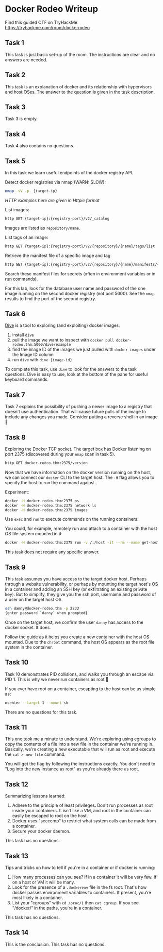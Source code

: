 # Docker Rodeo Writeup
Find this guided CTF on TryHackMe. https://tryhackme.com/room/dockerrodeo

## Task 1

This task is just basic set-up of the room. The instructions are clear and no answers are needed.

## Task 2

This task is an explanation of docker and its relationship with hypervisors and host OSes. The answer to the question is given in the task description.

## Task 3

Task 3 is empty.

## Task 4

Task 4 also contains no questions.

## Task 5

In this task we learn useful endpoints of the docker registry API.

Detect docker registries via nmap (WARN: SLOW):
```bash
nmap -sV -p- {target-ip}
```

*HTTP examples here are given in Httpie format*

List images:
```bash
http GET {target-ip}:{registry-port}/v2/_catalog
```

Images are listed as `repository/name`.

List tags of an image:
```bash
http GET {target-ip}:{registry-port}/v2/{repository}/{name}/tags/list
```

Retrieve the manifest file of a specific image and tag:
```bash
http GET {target-ip}:{registry-port}/v2/{repository}/{name}/manifests/{tag}
```

Search these manifest files for secrets (often in environment variables or in run commands).

For this lab, look for the database user name and password of the one image running on the second docker registry (not port 5000). See the `nmap` results to find the port of the second registry.

## Task 6

[Dive](https://github.com/wagoodman/dive) is a tool to exploring (and exploiting) docker images.

1. install `dive`
1. pull the image we want to inspect with `docker pull docker-rodeo.thm:5000/dive/example`
1. find the image ID of the images we just pulled with `docker images` under the Image ID column
1. run `dive` with `dive {image-id}`

To complete this task, use `dive` to look for the answers to the task questions. Dive is easy to use, look at the bottom of the pane for useful keyboard commands.

## Task 7

Task 7 explains the possibility of pushing a newer image to a registry that doesn't use authentication. That will cause future pulls of the image to include any changes you made. Consider putting a reverse shell in an image 🤔

## Task 8

Exploring the Docker TCP socket. The target box has Docker listening on port 2375 (discovered during your `nmap` scan in task 5).

```bash
http GET docker-rodeo.thm:2375/version
```

Now that we have information on the docker version running on the host, we can connect our `docker` CLI to the target host. The `-H` flag allows you to specify the host to run the command against.

Experiment:
```bash
docker -H docker-rodeo.thm:2375 ps
docker -H docker-rodeo.thm:2375 network ls
docker -H docker-rodeo.thm:2375 images
```

Use `exec` and `run` to execute commands on the running containers.

You could, for example, remotely run and attach to a container with the host OS file system mounted in it:
```bash
docker -H docker-rodeo.thm:2375 run -v /:/host -it --rm --name get-host-fs {image id of the ubuntu container already on the target}
```

This task does not require any specific answer.

## Task 9

This task assumes you have access to the target docker host. Perhaps through a website vulnerability, or perhaps by mounting the target host's OS in a container and adding an SSH key (or exfiltrating an existing private key). But to simplify, they give you the ssh port, username and password of a user on the target host OS.

```bash
ssh danny@docker-rodeo.thm -p 2233
{enter password `danny` when prompted}
```

Once on the target host, we confirm the user `danny` has access to the docker socket. It does.

Follow the guide as it helps you create a new container with the host OS mounted. Due to the `chroot` command, the host OS appears as the root file system in the container.

## Task 10

Task 10 demonstrates PID collisions, and walks you through an escape via PID 1. This is why we never run containers as root 🤯

If you ever have root on a container, escapting to the host can be as simple as:
```bash
nsenter --target 1 --mount sh
```

There are no questions for this task.

## Task 11

This one took me a minute to understand. We're exploring using cgroups to copy the contents of a file into a new file in the container we're running in. Basically, we're creating a new executable that will run as root and execute the `cat > new file` command.

You will get the flag by following the instructions exactly. You don't need to "Log into the new instance as root" as you're already there as root.

## Task 12

Summarizing lessons learned:
1. Adhere to the principle of least privileges. Don't run processes as root inside your containers. It isn't like a VM, and root in the container can easily be escaped to root on the host.
1. Docker uses "seccomp" to restrict what system calls can be made from a container.
1. Secure your docker daemon.

This task has no questions.

## Task 13

Tips and tricks on how to tell if you're in a container or if docker is running:
1. How many processes can you see? If in a container it will be very few. If on a host or VM it will be many.
1. Look for the presence of a `.dockerenv` file in the fs root. That's how docker passes environment variables to containers. If present, you're most likely in a container.
1. List your "cgroups" with `cd /proc/1` then `cat cgroup`. If you see "/docker/" in the paths, you're in a container.

This task has no questions.

## Task 14

This is the conclusion. This task has no questions.
